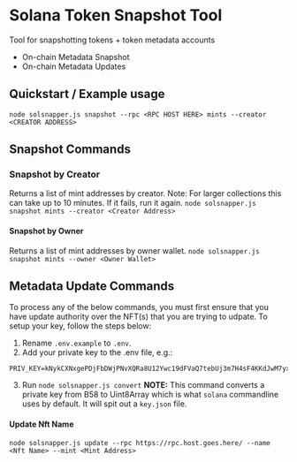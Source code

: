 # Solana Token Snapshot Tool

Tool for snapshotting tokens + token metadata accounts
- On-chain Metadata Snapshot
- On-chain Metadata Updates

## Quickstart / Example usage

`node solsnapper.js snapshot --rpc <RPC HOST HERE> mints --creator <CREATOR ADDRESS>`

## Snapshot Commands

### Snapshot by Creator

Returns a list of mint addresses by creator. Note: For larger collections this can take up to 10 minutes. If it fails, run it again.
`node solsnapper.js snapshot mints --creator <Creator Address>`

#### Snapshot by Owner

Returns a list of mint addresses by owner wallet.
`node solsnapper.js snapshot mints --owner <Owner Wallet>`

## Metadata Update Commands

To process any of the below commands, you must first ensure that you have update authority over the NFT(s) that you are trying to udpate. To setup your key, follow the steps below:

1. Rename `.env.example` to `.env`.
2. Add your private key to the .env file, e.g.:
```
PRIV_KEY=kNykCXNxgePDjFbDWjPNvXQRa8U12Ywc19dFVaQ7tebUj3m7H4sF4KKdJwM7yxxb3rqxchdjezX9Szh8bLcQAjb
```
3. Run `node solsnapper.js convert` 
<b>NOTE:</b> This command converts a private key from B58 to Uint8Array which is what `solana` commandline uses by default. It will spit out a `key.json` file.

#### Update Nft Name
`node solsnapper.js update --rpc https://rpc.host.goes.here/ --name <Nft Name> --mint <Mint Address>`
